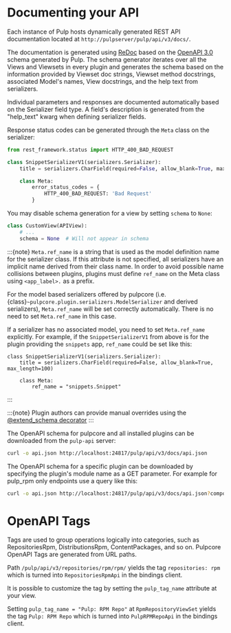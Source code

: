 # Documenting your API

Each instance of Pulp hosts dynamically generated REST API documentation located at
`http://pulpserver/pulp/api/v3/docs/`.

The documentation is generated using [ReDoc](https://github.com/Rebilly/ReDoc) based on the
[OpenAPI 3.0](https://github.com/OAI/OpenAPI-Specification/blob/master/versions/3.0.3.md) schema
generated by Pulp. The schema generator iterates over all the Views and Viewsets in every plugin
and generates the schema based on the information provided by Viewset doc strings, Viewset method
docstrings, associated Model's names, View docstrings, and the help text from serializers.

Individual parameters and responses are documented automatically based on the Serializer field type.
A field's description is generated from the "help_text" kwarg when defining serializer fields.

Response status codes can be generated through the `Meta` class on the serializer:

```python
from rest_framework.status import HTTP_400_BAD_REQUEST

class SnippetSerializerV1(serializers.Serializer):
    title = serializers.CharField(required=False, allow_blank=True, max_length=100)

    class Meta:
        error_status_codes = {
            HTTP_400_BAD_REQUEST: 'Bad Request'
        }
```

You may disable schema generation for a view by setting `schema` to `None`:

```python
class CustomView(APIView):
    # ...
    schema = None  # Will not appear in schema
```

:::{note}
`Meta.ref_name` is a string that is used as the model definition name for
the serializer class. If this attribute is not specified, all serializers
have an implicit name derived from their class name. In order to avoid
possible name collisions between plugins, plugins must define `ref_name`
on the Meta class using `<app_label>.` as a prefix.

For the model based serializers offered by pulpcore (i.e.
{class}`~pulpcore.plugin.serializers.ModelSerializer` and derived
serializers), `Meta.ref_name` will be set correctly automatically. There is no
need to set `Meta.ref_name` in this case.

If a serializer has no associated model, you need to set `Meta.ref_name`
explicitly. For example, if the `SnippetSerializerV1` from above is for
the plugin providing the `snippets` app, `ref_name` could be set like
this:

```
class SnippetSerializerV1(serializers.Serializer):
    title = serializers.CharField(required=False, allow_blank=True, max_length=100)

    class Meta:
        ref_name = "snippets.Snippet"
```
:::

:::{note}
Plugin authors can provide manual overrides using the [@extend_schema decorator](https://drf-spectacular.readthedocs.io/en/stable/drf_spectacular.html#drf_spectacular.utils.extend_schema)
:::

The OpenAPI schema for pulpcore and all installed plugins can be downloaded from the `pulp-api`
server:

```bash
curl -o api.json http://localhost:24817/pulp/api/v3/docs/api.json
```

The OpenAPI schema for a specific plugin can be downloaded by specifying the plugin's module name
as a GET parameter. For example for pulp_rpm only endpoints use a query like this:

```bash
curl -o api.json http://localhost:24817/pulp/api/v3/docs/api.json?component=rpm
```

# OpenAPI Tags

Tags are used to group operations logically into categories, such as RepositoriesRpm,
DistributionsRpm, ContentPackages, and so on.
Pulpcore OpenAPI Tags are generated from URL paths.

Path `/pulp/api/v3/repositories/rpm/rpm/` yields the tag `repositories: rpm` which is turned into
`RepositoriesRpmApi` in the bindings client.

It is possible to customize the tag by setting the `pulp_tag_name` attribute at your view.

Setting `pulp_tag_name = "Pulp: RPM Repo"` at `RpmRepositoryViewSet` yields the tag `Pulp: RPM Repo`
which is turned into `PulpRPMRepoApi` in the bindings client.
